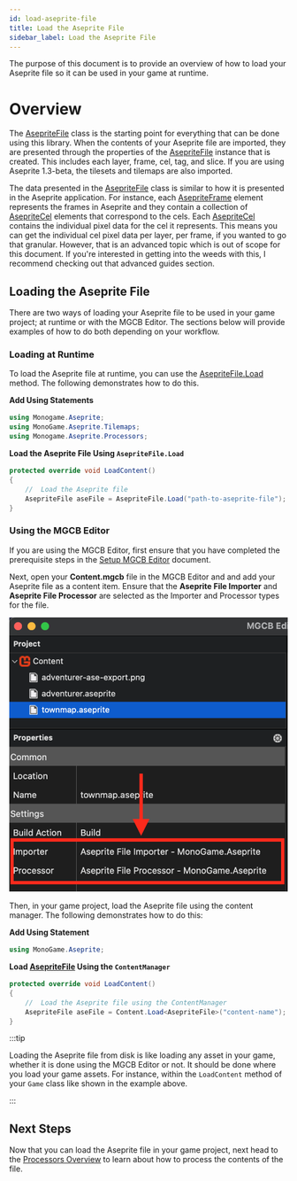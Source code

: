 ```yaml
---
id: load-aseprite-file
title: Load the Aseprite File
sidebar_label: Load the Aseprite File
---
```


The purpose of this document is to provide an overview of how to load your Aseprite file so it can be used in your game at runtime.

# Overview

The [AsepriteFile](../../api/MonoGame.Aseprite/AsepriteFile/AsepriteFile.md) class is the starting point for everything that can be done using this library. When the contents of your Aseprite file are imported, they are presented through the properties of the [AsepriteFile](../../api/MonoGame.Aseprite/AsepriteFile/AsepriteFile.md) instance that is created. This includes each layer, frame, cel, tag, and slice. If you are using Aseprite 1.3-beta, the tilesets and tilemaps are also imported.

The data presented in the [AsepriteFile](../../api/MonoGame.Aseprite/AsepriteFile/AsepriteFile.md) class is similar to how it is presented in the Aseprite application. For instance, each [AsepriteFrame](../../api/MonoGame.Aseprite/AsepriteTypes/AsepriteFrame/AsepriteFrame.md)  element represents the frames in Aseprite and they contain a collection of [AsepriteCel](../../api/MonoGame.Aseprite/AsepriteTypes/AsepriteCel/AsepriteCel.md)  elements that correspond to the cels. Each [AsepriteCel](../../api/MonoGame.Aseprite/AsepriteTypes/AsepriteCel/AsepriteCel.md)  contains the individual pixel data for the cel it represents. This means you can get the individual cel pixel data per layer, per frame, if you wanted to go that granular. However, that is an advanced topic which is out of scope for this document. If you're interested in getting into the weeds with this, I recommend checking out that advanced guides section.

## Loading the Aseprite File

There are two ways of loading your Aseprite file to be used in your game project; at runtime or with the MGCB Editor. The sections below will provide examples of how to do both depending on your workflow.

### Loading at Runtime

To load the Aseprite file at runtime, you can use the [AsepriteFile.Load](../../api/MonoGame.Aseprite/AsepriteFile/Methods/Load.md) method. The following demonstrates how to do this.

**Add Using Statements**

```cs
using Monogame.Aseprite;
using MonoGame.Aseprite.Tilemaps;
using Monogame.Aseprite.Processors;
```

**Load the Aseprite File Using `AsepriteFile.Load`**

```cs
protected override void LoadContent()
{
    //  Load the Aseprite file
    AsepriteFile aseFile = AsepriteFile.Load("path-to-aseprite-file");
}
```

### Using the MGCB Editor
If you are using the MGCB Editor, first ensure that you have completed the prerequisite steps in the [Setup MGCB Editor](../setup-mgcb-editor) document.

Next, open your **Content.mgcb** file in the MGCB Editor and and add your Aseprite file as a content item.  Ensure that the **Aseprite File Importer** and **Aseprite File Processor** are selected as the Importer and Processor types for the file.

![A screenshot of the MGCB Editor showing the Aseprite File Importer and Aseprite File Processor selected as the importer and processor](./importer-processor.png)

Then, in your game project, load the Aseprite file using the content manager. The following demonstrates how to do this:

**Add Using Statement**
```cs
using MonoGame.Aseprite;
```

**Load [AsepriteFile](../../api/MonoGame.Aseprite/AsepriteFile/AsepriteFile.md) Using the `ContentManager`**
```cs
protected override void LoadContent()
{
    //  Load the Aseprite file using the ContentManager
    AsepriteFile aseFile = Content.Load<AsepriteFile>("content-name");
}
```

:::tip

Loading the Aseprite file from disk is like loading any asset in your game, whether it is done using the MGCB Editor or not.  It should be done where you load your game assets. For instance, within the `LoadContent` method of your `Game` class like shown in the example above.

:::

## Next Steps
Now that you can load the Aseprite file in your game project, next head to the [Processors Overview](../../processors/processors-overview) to learn about how to process the contents of the file.
